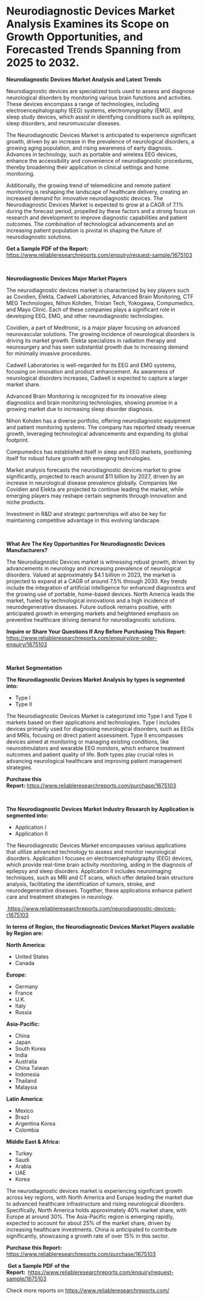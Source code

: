 <p><h1>Neurodiagnostic Devices Market Analysis Examines its Scope on Growth Opportunities, and Forecasted Trends Spanning from 2025 to 2032.</h1></p><p><strong>Neurodiagnostic Devices Market Analysis and Latest Trends</strong></p>
<p><p>Neurodiagnostic devices are specialized tools used to assess and diagnose neurological disorders by monitoring various brain functions and activities. These devices encompass a range of technologies, including electroencephalography (EEG) systems, electromyography (EMG), and sleep study devices, which assist in identifying conditions such as epilepsy, sleep disorders, and neuromuscular diseases.</p><p>The Neurodiagnostic Devices Market is anticipated to experience significant growth, driven by an increase in the prevalence of neurological disorders, a growing aging population, and rising awareness of early diagnosis. Advances in technology, such as portable and wireless EEG devices, enhance the accessibility and convenience of neurodiagnostic procedures, thereby broadening their application in clinical settings and home monitoring.</p><p>Additionally, the growing trend of telemedicine and remote patient monitoring is reshaping the landscape of healthcare delivery, creating an increased demand for innovative neurodiagnostic devices. The Neurodiagnostic Devices Market is expected to grow at a CAGR of 7.1% during the forecast period, propelled by these factors and a strong focus on research and development to improve diagnostic capabilities and patient outcomes. The combination of technological advancements and an increasing patient population is pivotal in shaping the future of neurodiagnostic solutions.</p></p>
<p><strong>Get a Sample PDF of the Report:&nbsp;</strong> <a href="https://www.reliableresearchreports.com/enquiry/request-sample/1675103?utm_campaign=2290&utm_medium=2&utm_source=Github&utm_content=ia&utm_term=25032025&utm_id=neurodiagnostic-devices">https://www.reliableresearchreports.com/enquiry/request-sample/1675103</a></p>
<p>&nbsp;</p>
<p><strong>Neurodiagnostic Devices Major Market Players</strong></p>
<p><p>The neurodiagnostic devices market is characterized by key players such as Covidien, Elekta, Cadwell Laboratories, Advanced Brain Monitoring, CTF MEG Technologies, Nihon Kohden, Tristan Tech, Yokogawa, Compumedics, and Mayo Clinic. Each of these companies plays a significant role in developing EEG, EMG, and other neurodiagnostic technologies.</p><p>Covidien, a part of Medtronic, is a major player focusing on advanced neurovascular solutions. The growing incidence of neurological disorders is driving its market growth. Elekta specializes in radiation therapy and neurosurgery and has seen substantial growth due to increasing demand for minimally invasive procedures.</p><p>Cadwell Laboratories is well-regarded for its EEG and EMG systems, focusing on innovation and product enhancement. As awareness of neurological disorders increases, Cadwell is expected to capture a larger market share.</p><p>Advanced Brain Monitoring is recognized for its innovative sleep diagnostics and brain monitoring technologies, showing promise in a growing market due to increasing sleep disorder diagnosis.</p><p>Nihon Kohden has a diverse portfolio, offering neurodiagnostic equipment and patient monitoring systems. The company has reported steady revenue growth, leveraging technological advancements and expanding its global footprint. </p><p>Compumedics has established itself in sleep and EEG markets, positioning itself for robust future growth with emerging technologies. </p><p>Market analysis forecasts the neurodiagnostic devices market to grow significantly, projected to reach around $11 billion by 2027, driven by an increase in neurological disease prevalence globally. Companies like Covidien and Elekta are projected to continue leading the market, while emerging players may reshape certain segments through innovation and niche products. </p><p>Investment in R&D and strategic partnerships will also be key for maintaining competitive advantage in this evolving landscape.</p></p>
<p>&nbsp;</p>
<p><strong>What Are The Key Opportunities For Neurodiagnostic Devices Manufacturers?</strong></p>
<p><p>The Neurodiagnostic Devices market is witnessing robust growth, driven by advancements in neurology and increasing prevalence of neurological disorders. Valued at approximately $4.1 billion in 2023, the market is projected to expand at a CAGR of around 7.5% through 2030. Key trends include the integration of artificial intelligence for enhanced diagnostics and the growing use of portable, home-based devices. North America leads the market, fueled by technological innovations and a high incidence of neurodegenerative diseases. Future outlook remains positive, with anticipated growth in emerging markets and heightened emphasis on preventive healthcare driving demand for neurodiagnostic solutions.</p></p>
<p><strong>Inquire or Share Your Questions If Any Before Purchasing This Report:</strong> <a href="https://www.reliableresearchreports.com/enquiry/pre-order-enquiry/1675103?utm_campaign=2290&utm_medium=2&utm_source=Github&utm_content=ia&utm_term=25032025&utm_id=neurodiagnostic-devices">https://www.reliableresearchreports.com/enquiry/pre-order-enquiry/1675103</a></p>
<p>&nbsp;</p>
<p><strong>Market Segmentation</strong></p>
<p><strong>The Neurodiagnostic Devices Market Analysis by types is segmented into:</strong></p>
<p><ul><li>Type I</li><li>Type II</li></ul></p>
<p><p>The Neurodiagnostic Devices Market is categorized into Type I and Type II markets based on their applications and technologies. Type I includes devices primarily used for diagnosing neurological disorders, such as EEGs and MRIs, focusing on direct patient assessment. Type II encompasses devices aimed at monitoring or managing existing conditions, like neurostimulators and wearable EEG monitors, which enhance treatment outcomes and patient quality of life. Both types play crucial roles in advancing neurological healthcare and improving patient management strategies.</p></p>
<p><strong>Purchase this Report:&nbsp;</strong><a href="https://www.reliableresearchreports.com/purchase/1675103?utm_campaign=2290&utm_medium=2&utm_source=Github&utm_content=ia&utm_term=25032025&utm_id=neurodiagnostic-devices">https://www.reliableresearchreports.com/purchase/1675103</a></p>
<p>&nbsp;</p>
<p><strong>The Neurodiagnostic Devices Market Industry Research by Application is segmented into:</strong></p>
<p><ul><li>Application I</li><li>Application II</li></ul></p>
<p><p>The Neurodiagnostic Devices Market encompasses various applications that utilize advanced technology to assess and monitor neurological disorders. Application I focuses on electroencephalography (EEG) devices, which provide real-time brain activity monitoring, aiding in the diagnosis of epilepsy and sleep disorders. Application II includes neuroimaging techniques, such as MRI and CT scans, which offer detailed brain structure analysis, facilitating the identification of tumors, stroke, and neurodegenerative diseases. Together, these applications enhance patient care and treatment strategies in neurology.</p></p>
<p><a href="https://www.reliableresearchreports.com/neurodiagnostic-devices-r1675103?utm_campaign=2290&utm_medium=2&utm_source=Github&utm_content=ia&utm_term=25032025&utm_id=neurodiagnostic-devices">&nbsp;https://www.reliableresearchreports.com/neurodiagnostic-devices-r1675103</a></p>
<p><strong>In terms of Region, the Neurodiagnostic Devices Market Players available by Region are:</strong></p>
<p>
    <p> <strong> North America: </strong>
        <ul>
            <li>United States</li>
            <li>Canada</li>
        </ul>
        </p> 
    <p> <strong> Europe: </strong>
        <ul>
            <li>Germany</li>
            <li>France</li>
            <li>U.K.</li>
            <li>Italy</li>
            <li>Russia</li>
        </ul>
        </p> 
    <p> <strong> Asia-Pacific: </strong>
        <ul>
            <li>China</li>
            <li>Japan</li>
            <li>South Korea</li>
            <li>India</li>
            <li>Australia</li>
            <li>China Taiwan</li>
            <li>Indonesia</li>
            <li>Thailand</li>
            <li>Malaysia</li>
        </ul>
        </p> 
    <p> <strong> Latin America: </strong>
        <ul>
            <li>Mexico</li>
            <li>Brazil</li>
            <li>Argentina Korea</li>
            <li>Colombia</li>
        </ul>
        </p> 
    <p> <strong> Middle East & Africa: </strong>
        <ul>
            <li>Turkey</li>
            <li>Saudi</li>
            <li>Arabia</li>
            <li>UAE</li>
            <li>Korea</li>
        </ul>
    </p>
    </p>
<p><p>The neurodiagnostic devices market is experiencing significant growth across key regions, with North America and Europe leading the market due to advanced healthcare infrastructure and rising neurological disorders. Specifically, North America holds approximately 40% market share, with Europe at around 30%. The Asia-Pacific region is emerging rapidly, expected to account for about 25% of the market share, driven by increasing healthcare investments. China is anticipated to contribute significantly, showcasing a growth rate of over 15% in this sector.</p></p>
<p><strong>Purchase this Report: </strong><a href="https://www.reliableresearchreports.com/purchase/1675103?utm_campaign=2290&utm_medium=2&utm_source=Github&utm_content=ia&utm_term=25032025&utm_id=neurodiagnostic-devices">https://www.reliableresearchreports.com/purchase/1675103</a></p>
<p>&nbsp;<strong>Get a Sample PDF of the Report:&nbsp;&nbsp;</strong><a href="https://www.reliableresearchreports.com/enquiry/request-sample/1675103?utm_campaign=2290&utm_medium=2&utm_source=Github&utm_content=ia&utm_term=25032025&utm_id=neurodiagnostic-devices">https://www.reliableresearchreports.com/enquiry/request-sample/1675103</a></p>
<p><strong></strong></p>
<p>Check more reports on <a href="https://www.reliableresearchreports.com/?utm_campaign=2290&utm_medium=2&utm_source=Github&utm_content=ia&utm_term=25032025&utm_id=neurodiagnostic-devices">https://www.reliableresearchreports.com/</a></p>